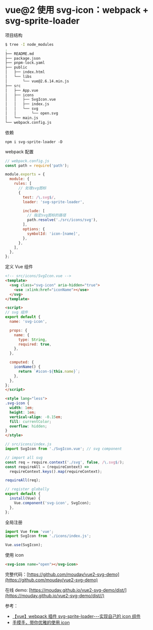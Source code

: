 # vue@2 使用 svg-icon：webpack + svg-sprite-loader

项目结构

```bash
$ tree -I node_modules
.
├── README.md
├── package.json
├── pnpm-lock.yaml
├── public
│   ├── index.html
│   └── libs
│       └── vue@2.6.14.min.js
├── src
│   ├── App.vue
│   ├── icons
│   │   ├── SvgIcon.vue
│   │   ├── index.js
│   │   └── svg
│   │       └── open.svg
│   └── main.js
└── webpack.config.js
```

依赖

```
npm i svg-sprite-loader -D
```

webpack 配置

```js
// webpack.config.js
const path = require('path');

module.exports = {
  module: {
    rules: [
      // 处理svg图标
      {
        test: /\.svg$/,
        loader: 'svg-sprite-loader',

        include: [
          // 指定svg图标的路径
          path.resolve('./src/icons/svg'),
        ],
        options: {
          symbolId: 'icon-[name]',
        },
      },
    ],
  },
};
```

定义 Vue 组件

```html
<!-- src/icons/SvgIcon.vue -->
<template>
  <svg class="svg-icon" aria-hidden="true">
    <use :xlink:href="iconName"></use>
  </svg>
</template>

<script>
// svg 组件
export default {
  name: 'svg-icon',

  props: {
    name: {
      type: String,
      required: true,
    },
  },

  computed: {
    iconName() {
      return `#icon-${this.name}`;
    },
  },
};
</script>

<style lang="less">
.svg-icon {
  width: 1em;
  height: 1em;
  vertical-align: -0.15em;
  fill: currentColor;
  overflow: hidden;
}
</style>
```

```js
// src/icons/index.js
import SvgIcon from './SvgIcon.vue'; // svg component

// import all svg
const req = require.context('./svg', false, /\.svg$/);
const requireAll = (requireContext) =>
  requireContext.keys().map(requireContext);

requireAll(req);

// register globally
export default {
  install(Vue) {
    Vue.component('svg-icon', SvgIcon);
  },
};
```

全局注册

```js
import Vue from 'vue';
import SvgIcon from './icons/index.js';

Vue.use(SvgIcon);
```

使用 icon

```html
<svg-icon name="open"></svg-icon>
```

完整代码：[https://github.com/mouday/vue2-svg-demo](https://github.com/mouday/vue2-svg-demo)

在线 demo: [https://mouday.github.io/vue2-svg-demo/dist/](https://mouday.github.io/vue2-svg-demo/dist//)

参考：

- [【vue】webpack 插件 svg-sprite-loader---实现自己的 icon 组件 ](https://www.cnblogs.com/teemor/p/9565841.html)
- [手摸手，带你优雅的使用 icon](https://juejin.cn/post/6844903517564436493)
